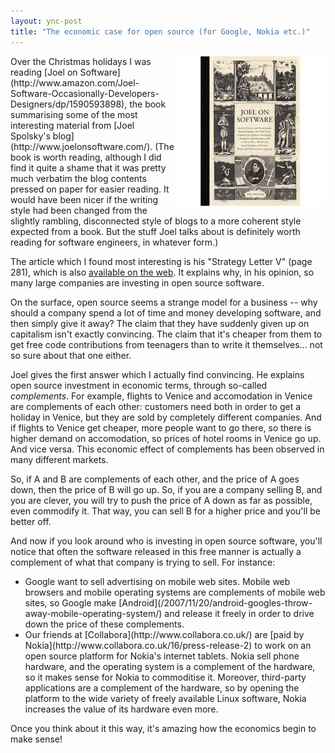 ```yaml
---
layout: ync-post
title: "The economic case for open source (for Google, Nokia etc.)"
---
```


<p><img src="/static/2008/01/joelonsoftware.jpg" alt="“Joel on Software” book cover (Image source:
amazon.com)" align="right" />Over the Christmas holidays I was reading
[Joel on
Software](http://www.amazon.com/Joel-Software-Occasionally-Developers-Designers/dp/1590593898), the
book summarising some of the most interesting material from
[Joel Spolsky's blog](http://www.joelonsoftware.com/). (The book is worth reading, although I did
find it quite a shame that it was pretty much verbatim the blog contents pressed on paper for easier
reading. It would have been nicer if the writing style had been changed from the slightly rambling,
disconnected style of blogs to a more coherent style expected from a book. But the stuff Joel talks
about is definitely worth reading for software engineers, in whatever form.)</p>

The article which I
found most interesting is his "Strategy Letter V" (page 281), which is also
[available on the web](http://www.joelonsoftware.com/articles/StrategyLetterV.html). It explains
why, in his opinion, so many large companies are investing in open source software.

On the surface,
open source seems a strange model for a business -- why should a company spend a lot of time and
money developing software, and then simply give it away? The claim that they have suddenly given up
on capitalism isn't exactly convincing. The claim that it's cheaper from them to get free code
contributions from teenagers than to write it themselves... not so sure about that one either.

Joel
gives the first answer which I actually find convincing. He explains open source investment in
economic terms, through so-called *complements*. For example, flights to Venice and accomodation in
Venice are complements of each other: customers need both in order to get a holiday in Venice, but
they are sold by completely different companies. And if flights to Venice get cheaper, more people
want to go there, so there is higher demand on accomodation, so prices of hotel rooms in Venice go
up. And vice versa. This economic effect of complements has been observed in many different
markets.

So, if A and B are complements of each other, and the price of A goes down, then the price
of B will go up. So, if you are a company selling B, and you are clever, you will try to push the
price of A down as far as possible, even commodify it. That way, you can sell B for a higher price
and you'll be better off.

<p>And now if you look around who is investing in open source software,
you'll notice that often the software released in this free manner is actually a complement of what
that company is trying to sell. For
instance:
<ul>
<li>Google want to sell advertising on mobile web sites. Mobile web browsers and
mobile operating systems are complements of mobile web sites, so Google make
[Android](/2007/11/20/android-googles-throw-away-mobile-operating-system/) and release it freely in
order to drive down the price of these
complements.</li>
<li>Our friends at
[Collabora](http://www.collabora.co.uk/) are
[paid by Nokia](http://www.collabora.co.uk/16/press-release-2) to work on an open source platform
for Nokia's internet tablets. Nokia sell phone hardware, and the operating system is a complement of
the hardware, so it makes sense for Nokia to commoditise it. Moreover, third-party applications are
a complement of the hardware, so by opening the platform to the wide variety of freely available
Linux software, Nokia increases the value of its hardware even more.</li>
</ul>
Once you think about
it this way, it's amazing how the economics begin to make sense!</p>
